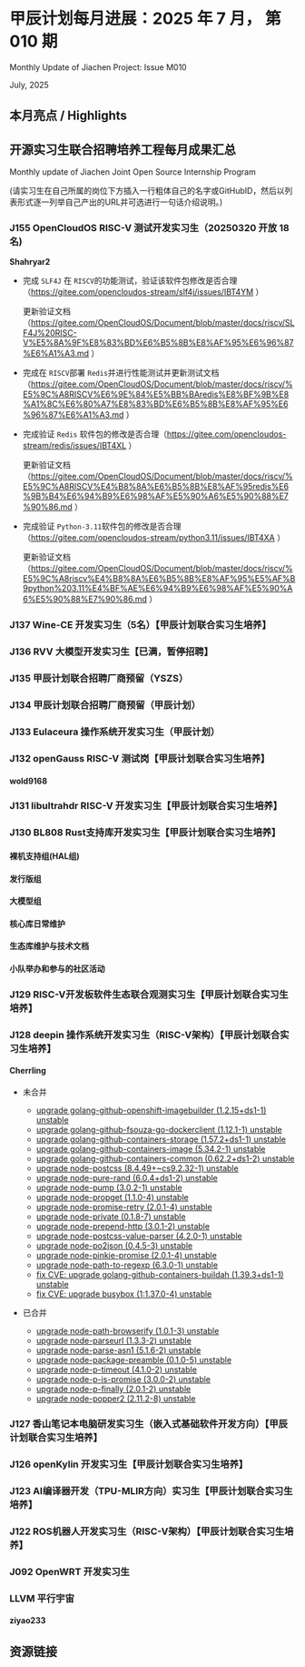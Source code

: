 # 甲辰计划每月进展：2025 年 7 月， 第 010 期

Monthly Update of Jiachen Project: Issue M010

July, 2025

## 本月亮点 / Highlights

## 开源实习生联合招聘培养工程每月成果汇总

Monthly update of Jiachen Joint Open Source Internship Program

(请实习生在自己所属的岗位下方插入一行粗体自己的名字或GitHubID，然后以列表形式逐一列举自己产出的URL并可选进行一句话介绍说明。)

### J155 OpenCloudOS RISC-V 测试开发实习生（20250320 开放 18 名)

**Shahryar2**

- 完成 `SLF4J` 在 `RISCV`的功能测试，验证该软件包修改是否合理 （https://gitee.com/opencloudos-stream/slf4j/issues/IBT4YM ）

  更新验证文档（https://gitee.com/OpenCloudOS/Document/blob/master/docs/riscv/SLF4J%20RISC-V%E5%8A%9F%E8%83%BD%E6%B5%8B%E8%AF%95%E6%96%87%E6%A1%A3.md ）

- 完成在 `RISCV`部署 `Redis`并进行性能测试并更新测试文档（https://gitee.com/OpenCloudOS/Document/blob/master/docs/riscv/%E5%9C%A8RISCV%E6%9E%84%E5%BB%BAredis%E8%BF%9B%E8%A1%8C%E6%80%A7%E8%83%BD%E6%B5%8B%E8%AF%95%E6%96%87%E6%A1%A3.md ）

- 完成验证 `Redis` 软件包的修改是否合理（https://gitee.com/opencloudos-stream/redis/issues/IBT4XL ）

  更新验证文档（https://gitee.com/OpenCloudOS/Document/blob/master/docs/riscv/%E5%9C%A8RISCV%E4%B8%8A%E6%B5%8B%E8%AF%95redis%E6%9B%B4%E6%94%B9%E6%98%AF%E5%90%A6%E5%90%88%E7%90%86.md ）

- 完成验证 `Python-3.11`软件包的修改是否合理（https://gitee.com/opencloudos-stream/python3.11/issues/IBT4XA ）

  更新验证文档（https://gitee.com/OpenCloudOS/Document/blob/master/docs/riscv/%E5%9C%A8riscv%E4%B8%8A%E6%B5%8B%E8%AF%95%E5%AF%B9python%203.11%E4%BF%AE%E6%94%B9%E6%98%AF%E5%90%A6%E5%90%88%E7%90%86.md ）

### J137  Wine-CE 开发实习生（5名）【甲辰计划联合实习生培养】

### J136 RVV 大模型开发实习生【已满，暂停招聘】

### J135 甲辰计划联合招聘厂商预留（YSZS）

### J134 甲辰计划联合招聘厂商预留（甲辰计划）

### J133 Eulaceura 操作系统开发实习生（甲辰计划）

### J132 openGauss RISC-V 测试岗【甲辰计划联合实习生培养】

#### wold9168

### J131 libultrahdr RISC-V 开发实习生【甲辰计划联合实习生培养】

### J130 BL808 Rust支持库开发实习生【甲辰计划联合实习生培养】

#### 裸机支持组(HAL组)

#### 发行版组

#### 大模型组

#### 核心库日常维护

#### 生态库维护与技术文档

#### 小队举办和参与的社区活动

### J129 RISC-V开发板软件生态联合观测实习生【甲辰计划联合实习生培养】

### J128 deepin 操作系统开发实习生（RISC-V架构）【甲辰计划联合实习生培养】

#### Cherrling

* 未合并
  * [upgrade golang-github-openshift-imagebuilder (1.2.15+ds1-1) unstable](https://github.com/deepin-community/golang-github-openshift-imagebuilder/pull/2)
  * [upgrade golang-github-fsouza-go-dockerclient (1.12.1-1) unstable](https://github.com/deepin-community/golang-github-fsouza-go-dockerclient/pull/2)
  * [upgrade golang-github-containers-storage (1.57.2+ds1-1) unstable](https://github.com/deepin-community/golang-github-containers-storage/pull/3)
  * [upgrade golang-github-containers-image (5.34.2-1) unstable](https://github.com/deepin-community/golang-github-containers-image/pull/2)
  * [upgrade golang-github-containers-common (0.62.2+ds1-2) unstable](https://github.com/deepin-community/golang-github-containers-common/pull/3)
  * [upgrade node-postcss (8.4.49+~cs9.2.32-1) unstable](https://github.com/deepin-community/node-postcss/pull/2)
  * [upgrade node-pure-rand (6.0.4+ds1-2) unstable](https://github.com/deepin-community/node-pure-rand/pull/2)
  * [upgrade node-pump (3.0.2-1) unstable](https://github.com/deepin-community/node-pump/pull/2)
  * [upgrade node-propget (1.1.0-4) unstable](https://github.com/deepin-community/node-propget/pull/1)
  * [upgrade node-promise-retry (2.0.1-4) unstable](https://github.com/deepin-community/node-promise-retry/pull/1)
  * [upgrade node-private (0.1.8-7) unstable](https://github.com/deepin-community/node-private/pull/1)
  * [upgrade node-prepend-http (3.0.1-2) unstable](https://github.com/deepin-community/node-prepend-http/pull/1)
  * [upgrade node-postcss-value-parser (4.2.0-1) unstable](https://github.com/deepin-community/node-postcss-value-parser/pull/1)
  * [upgrade node-po2json (0.4.5-3) unstable](https://github.com/deepin-community/node-po2json/pull/1)
  * [upgrade node-pinkie-promise (2.0.1-4) unstable](https://github.com/deepin-community/node-pinkie-promise/pull/1)
  * [upgrade node-path-to-regexp (6.3.0-1) unstable](https://github.com/deepin-community/node-path-to-regexp/pull/2)
  * [fix CVE: upgrade golang-github-containers-buildah (1.39.3+ds1-1) unstable](https://github.com/deepin-community/golang-github-containers-buildah/pull/4)
  * [fix CVE: upgrade busybox (1:1.37.0-4) unstable](https://github.com/deepin-community/busybox/pull/2)

* 已合并
  * [upgrade node-path-browserify (1.0.1-3) unstable](https://github.com/deepin-community/node-path-browserify/pull/1)
  * [upgrade node-parseurl (1.3.3-2) unstable](https://github.com/deepin-community/node-parseurl/pull/1)
  * [upgrade node-parse-asn1 (5.1.6-2) unstable](https://github.com/deepin-community/node-parse-asn1/pull/1)
  * [upgrade node-package-preamble (0.1.0-5) unstable](https://github.com/deepin-community/node-package-preamble/pull/1)
  * [upgrade node-p-timeout (4.1.0-2) unstable](https://github.com/deepin-community/node-p-timeout/pull/1)
  * [upgrade node-p-is-promise (3.0.0-2) unstable](https://github.com/deepin-community/node-p-is-promise/pull/1)
  * [upgrade node-p-finally (2.0.1-2) unstable](https://github.com/deepin-community/node-p-finally/pull/1)
  * [upgrade node-popper2 (2.11.2-8) unstable](https://github.com/deepin-community/node-popper2/pull/1)

### J127 香山笔记本电脑研发实习生（嵌入式基础软件开发方向）【甲辰计划联合实习生培养】

### J126 openKylin 开发实习生【甲辰计划联合实习生培养】

### J123 AI编译器开发（TPU-MLIR方向）实习生【甲辰计划联合实习生培养】

### J122 ROS机器人开发实习生（RISC-V架构）【甲辰计划联合实习生培养】

### J092 OpenWRT 开发实习生

### LLVM 平行宇宙

#### ziyao233

## 资源链接

